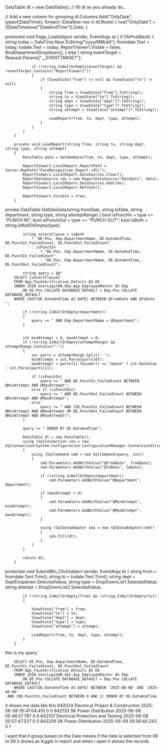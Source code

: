 DataTable dt = new DataTable();
// fill dt as you already do...

// Add a new column for grouping
dt.Columns.Add("OnlyDate", typeof(DateTime));
foreach (DataRow row in dt.Rows)
{
    row["OnlyDate"] = ((DateTime)row["DateAndTime"]).Date;
}

 
 
 
 
protected void Page_Load(object sender, EventArgs e)
        {
            if (!IsPostBack)
            {
                string today = DateTime.Now.ToString("yyyy/MM/dd");
                fromdate.Text = today;
                todate.Text = today;
                ReportViewer1.Visible = false;
                BindDepartmentDropdown();
            }
            else
            {
                string eventTarget = Request.Params["__EVENTTARGET"];

              
                if (!string.IsNullOrEmpty(eventTarget) && !eventTarget.Contains("ReportViewer1"))
                {
                    if (ViewState["from"] != null && ViewState["to"] != null)
                    {
                        string from = ViewState["from"].ToString();
                        string to = ViewState["to"].ToString();
                        string dept = ViewState["dept"]?.ToString();
                        string type = ViewState["type"]?.ToString();
                        string attempt = ViewState["attempt"]?.ToString();

                        LoadReport(from, to, dept, type, attempt);
                    }
                }
            }
        }

        private void LoadReport(string from, string to, string dept, string type, string attempt)
        {
            DataTable data = GetGeoData(from, to, dept, type, attempt);

            ReportViewer1.LocalReport.ReportPath = Server.MapPath("FaceRecognition_Report.rdlc");
            ReportViewer1.LocalReport.DataSources.Clear();
            ReportDataSource rds = new ReportDataSource("DataSet1", data); 
            ReportViewer1.LocalReport.DataSources.Add(rds);
            ReportViewer1.LocalReport.Refresh();

            ReportViewer1.Visible = true;
        }

 private DataTable GetGeoData(string fromDate, string toDate, string department, string type, string attemptRange)
        {
            bool isPunchIn = type == "PUNCH IN";
            bool isPunchOut = type == "PUNCH OUT";
            bool isBoth = string.IsNullOrEmpty(type); 

           
            string selectClause = isBoth
                ? "DE.Pno, Emp.DepartmentName, DE.DateAndTime, DE.PunchIn_FailedCount, DE.PunchOut_FailedCount"
                : isPunchIn
                    ? "DE.Pno, Emp.DepartmentName, DE.DateAndTime, DE.PunchIn_FailedCount"
                    : "DE.Pno, Emp.DepartmentName, DE.DateAndTime, DE.PunchOut_FailedCount";

            string query = $@"
        SELECT {selectClause}
        FROM App_FaceVerification_Details AS DE
        INNER JOIN UserLoginDB.dbo.App_EmployeeMaster AS Emp
            ON DE.Pno COLLATE DATABASE_DEFAULT = Emp.Pno COLLATE DATABASE_DEFAULT
        WHERE CAST(DE.DateAndTime AS DATE) BETWEEN @FromDate AND @ToDate
    ";

            if (!string.IsNullOrEmpty(department))
            {
                query += " AND Emp.DepartmentName = @Department";
            }

           
            int minAttempt = 0, maxAttempt = 0;
            if (!string.IsNullOrEmpty(attemptRange) && attemptRange.Contains("-"))
            {
                var parts = attemptRange.Split('-');
                minAttempt = int.Parse(parts[0]);
                maxAttempt = parts[1].ToLower() == "above" ? int.MaxValue : int.Parse(parts[1]);

                if (isPunchIn)
                    query += " AND DE.PunchIn_FailedCount BETWEEN @MinAttempt AND @MaxAttempt";
                else if (isPunchOut)
                    query += " AND DE.PunchOut_FailedCount BETWEEN @MinAttempt AND @MaxAttempt";
                else
                    query += " AND (DE.PunchIn_FailedCount BETWEEN @MinAttempt AND @MaxAttempt OR DE.PunchOut_FailedCount BETWEEN @MinAttempt AND @MaxAttempt)";
            }

            query += " ORDER BY DE.DateAndTime";

            DataTable dt = new DataTable();
            using (SqlConnection con = new SqlConnection(System.Configuration.ConfigurationManager.ConnectionStrings["dbcs"].ConnectionString))
            {
                using (SqlCommand cmd = new SqlCommand(query, con))
                {
                    cmd.Parameters.AddWithValue("@FromDate", fromDate);
                    cmd.Parameters.AddWithValue("@ToDate", toDate);

                    if (!string.IsNullOrEmpty(department))
                        cmd.Parameters.AddWithValue("@Department", department);

                    if (maxAttempt > 0)
                    {
                        cmd.Parameters.AddWithValue("@MinAttempt", minAttempt);
                        cmd.Parameters.AddWithValue("@MaxAttempt", maxAttempt);
                    }

                    using (SqlDataAdapter sda = new SqlDataAdapter(cmd))
                    {
                        sda.Fill(dt);
                    }
                }
            }

            return dt;
        }

 protected void SubmitBtn_Click(object sender, EventArgs e)
        {
            string from = fromdate.Text.Trim();
            string to = todate.Text.Trim();
            string dept = DeptDropdown.SelectedValue;
            string type = DropDownList1.SelectedValue;
            string attempt = DropDownList2.SelectedValue;

            if (!string.IsNullOrEmpty(from) && !string.IsNullOrEmpty(to))
            {
               
                ViewState["from"] = from;
                ViewState["to"] = to;
                ViewState["dept"] = dept;
                ViewState["type"] = type;
                ViewState["attempt"] = attempt;

                LoadReport(from, to, dept, type, attempt);
            }
        }

this is my query 

        SELECT DE.Pno, Emp.DepartmentName, DE.DateAndTime, DE.PunchIn_FailedCount, DE.PunchOut_FailedCount
        FROM App_FaceVerification_Details AS DE
        INNER JOIN UserLoginDB.dbo.App_EmployeeMaster AS Emp
            ON DE.Pno COLLATE DATABASE_DEFAULT = Emp.Pno COLLATE DATABASE_DEFAULT
        WHERE CAST(DE.DateAndTime AS DATE) BETWEEN '2025-06-08' AND '2025-06-09'
     AND (DE.PunchIn_FailedCount BETWEEN 0 AND 1) ORDER BY DE.DateAndTime
it shows me data like this 
842024	Electrical Project & Construction	2025-06-08 05:41:04.410	0	0
842133	SK Power Distribution	2025-06-08 05:48:57.787	0	6
842137	Electrical Protection and Testing	2025-06-08 05:57:47.337	0	0
842209	SK Power Distribution	2025-06-08 05:58:40.243	0	1


i want that it group based on the Date means if the date is selected from 08 to 09 it shows as toggle in report and when i open it shows the records 
